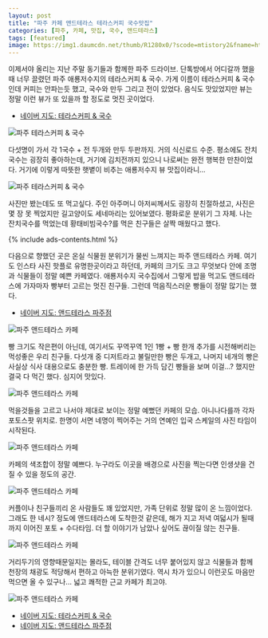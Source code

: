 ```yaml
---
layout: post
title: "파주 카페 앤드테라스 테라스커피 국수맛집"
categories: [파주, 카페, 맛집, 국수, 앤드테라스]
tags: [featured]
image: https://img1.daumcdn.net/thumb/R1280x0/?scode=mtistory2&fname=https%3A%2F%2Fblog.kakaocdn.net%2Fdn%2FyP0nC%2Fbtrj3hpofxm%2FpkXkJ3kTR3kjg10WXuPZC0%2Fimg.jpg
---
```


이제서야 올리는 지난 주말 동기들과 함께한 파주 드라이브. 단톡방에서 어디갈까 했을때 너무 끌렸던 파주 애룡저수지의 테라스커피 & 국수. 가게 이름이 테라스커피 & 국수 인데 커피는 안파는듯 했고, 국수와 만두 그리고 전이 있었다. 음식도 맛있었지만 뷰는 정말 이런 뷰가 또 있을까 할 정도로 멋진 곳이었다.

- <a href="http://naver.me/xPIpXgjD" rel="noopener noreferrer" target="_blank" title="네이버 지도: 테라스커피 & 국수" class="markdown-link">네이버 지도: 테라스커피 & 국수</a>

![파주 테라스커피 & 국수](https://img1.daumcdn.net/thumb/R1280x0/?scode=mtistory2&fname=https%3A%2F%2Fblog.kakaocdn.net%2Fdn%2FyP0nC%2Fbtrj3hpofxm%2FpkXkJ3kTR3kjg10WXuPZC0%2Fimg.jpg)

다섯명이 가서 각 1국수 + 전 두개와 만두 두판까지. 거의 식신로드 수준. 평소에도 잔치국수는 굉장히 좋아하는데, 거기에 김치전까지 있으니 나로써는 완전 행복한 만찬이었다. 거기에 이렇게 따뜻한 햇볕이 비추는 애룡저수지 뷰 맛집이라니...

![파주 테라스커피 & 국수](https://img1.daumcdn.net/thumb/R1280x0/?scode=mtistory2&fname=https%3A%2F%2Fblog.kakaocdn.net%2Fdn%2FbhUaLP%2Fbtrj88EwaBG%2FBEBa3lg3AY1GEk6vWwTPZk%2Fimg.png)

사진만 봤는데도 또 먹고싶다. 주인 아주머니 아저씨께서도 굉장히 친절하셨고, 사진은 몇 장 못 찍었지만 길고양이도 세네마리는 있어보였다. 평화로운 분위기 그 자체. 나는 잔치국수를 먹었는데 황태비빔국수?를 먹은 친구들은 살짝 매웠다고 했다.

{% include ads-contents.html %}

다음으로 향했던 곳은 온실 식물원 분위기가 물씬 느껴지는 파주 앤드테라스 카페. 여기도 인스타 사진 핫플로 유명한곳이라고 하던데, 카페의 크기도 크고 무엇보다 안에 조명과 식물들이 정말 예쁜 카페였다. 애룡저수지 국수집에서 그렇게 밥을 먹고도 앤드테라스에 가자마자 빵부터 고르는 멋진 친구들. 그런데 먹음직스러운 빵들이 정말 많기는 했다.

- <a href="http://naver.me/5IFsVLOy" rel="noopener noreferrer" target="_blank" title="네이버 지도: 앤드테라스 파주점" class="markdown-link">네이버 지도: 앤드테라스 파주점</a>

![파주 앤드테라스 카페](https://img1.daumcdn.net/thumb/R1280x0/?scode=mtistory2&fname=https%3A%2F%2Fblog.kakaocdn.net%2Fdn%2FFEkpS%2Fbtrj2vVFMFr%2F66MVBVjwBKUgSOlQzVKa10%2Fimg.jpg)

빵 크기도 작은편이 아닌데, 여기서도 꾸역꾸역 1인 1빵 + 빵 한개 추가를 시전해버리는 먹성좋은 우리 친구들. 다섯개 중 디저트라고 불릴만한 빵은 두개고, 나머지 네개의 빵은 사실상 식사 대용으로도 충분한 빵. 트레이에 한 가득 담긴 빵들을 보며 이걸...? 했지만 결국 다 먹긴 했다. 심지어 맛있다.

![파주 앤드테라스 카페](https://blog.kakaocdn.net/dn/pkeso/btrkaPxVyZ1/Fp5tTN51YKeINIABkn4zQk/img.jpg)

먹을것들을 고르고 나서야 제대로 보이는 정말 예뻤던 카페의 모습. 아니나다를까 각자 포토스팟 위치로. 한명이 서면 네명이 찍어주는 거의 연예인 입국 스케일의 사진 타임이 시작된다.

![파주 앤드테라스 카페](https://blog.kakaocdn.net/dn/bFALoz/btrj3iPo1zp/ZkZTl3kaFZpOLSpuen4Yz1/img.jpg)

카페의 색조합이 정말 예쁘다. 누구라도 이곳을 배경으로 사진을 찍는다면 인생샷을 건질 수 있을 정도의 공간.

![파주 앤드테라스 카페](https://blog.kakaocdn.net/dn/cz60rL/btrj2wf0tVT/5TNqwmrQSV53igknKskODk/img.jpg)

커플이나 친구들끼리 온 사람들도 꽤 있었지만, 가족 단위로 정말 많이 온 느낌이었다. 그래도 한 네시? 정도에 앤드테라스에 도착한것 같은데, 해가 지고 저녁 여덟시가 될때까지 이어진 포토 + 수다타임. 더 할 이야기가 남았나 싶어도 끊이질 않는 친구들.

![파주 앤드테라스 카페](https://blog.kakaocdn.net/dn/lNKet/btrj5dlXLGy/2xZxaTsO2vdcikas2NqAu0/img.jpg)

거리두기의 영향때문일지는 몰라도, 테이블 간격도 너무 붙어있지 않고 식물들과 함께 천장의 채광도 적당해서 편하고 아늑한 분위기였다. 역시 차가 있으니 이런곳도 마음만 먹으면 올 수 있구나... 넓고 쾌적한 근교 카페가 최고야.

![파주 앤드테라스 카페](https://blog.kakaocdn.net/dn/9tAXS/btrj2S397ro/Uil69bmDDHwKeIx7KpFR60/img.jpg)

- <a href="http://naver.me/xPIpXgjD" rel="noopener noreferrer" target="_blank" title="네이버 지도: 테라스커피 & 국수" class="markdown-link">네이버 지도: 테라스커피 & 국수</a>
- <a href="http://naver.me/5IFsVLOy" rel="noopener noreferrer" target="_blank" title="네이버 지도: 앤드테라스 파주점" class="markdown-link">네이버 지도: 앤드테라스 파주점</a>
